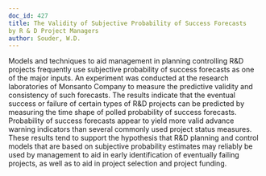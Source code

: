 ```yaml
---
doc_id: 427
title: The Validity of Subjective Probability of Success Forecasts
by R & D Project Managers
author: Souder, W.D.
---
```


Models and techniques to aid management in planning
controlling R&D projects frequently use subjective probability of
success forecasts as one of the major inputs.  An experiment was
conducted at the research laboratories of Monsanto Company to
measure the predictive validity and consistency of such forecasts.
The results indicate that the eventual success or failure of certain
types of R&D projects can be predicted by measuring the time shape
of polled probability of success forecasts.  Probability of success
forecasts appear to yield more valid advance warning indicators than
several commonly used project status measures.  These results tend
to support the hypothesis that R&D planning and control models that
are based on subjective probability estimates may reliably be used
by management to aid in early identification of eventually failing
projects, as well as to aid in project selection and project funding.